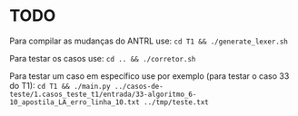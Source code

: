 # TODO
Para compilar as mudanças do ANTRL use:
```cd T1 && ./generate_lexer.sh```

Para testar os casos use:
```cd .. && ./corretor.sh```

Para testar um caso em específico use por exemplo (para testar o caso 33 do T1):
```cd T1 && ./main.py ../casos-de-teste/1.casos_teste_t1/entrada/33-algoritmo_6-10_apostila_LA_erro_linha_10.txt ../tmp/teste.txt```